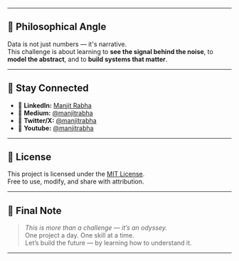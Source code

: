 
---

## 🧠 Philosophical Angle  

Data is not just numbers — it's narrative.  
This challenge is about learning to **see the signal behind the noise**, to **model the abstract**, and to **build systems that matter**.

---

## 📢 Stay Connected  

- 🔗 **LinkedIn:** [Manjit Rabha](https://linkedin.com/in/manjitrabhaa)  
- 🧠 **Medium:** [@manjitrabha](https://medium.com/@manjitrabhaa)  
- 💬 **Twitter/X:** [@manjitrabha](https://twitter.com/manjitrabhaa)
-  💬 **Youtube:** [@manjitrabha](https://youtube.com/@manjitrabhaa)  

---

## 📄 License  

This project is licensed under the [MIT License](LICENSE).  
Free to use, modify, and share with attribution.

---

## 🧭 Final Note  

> *This is more than a challenge — it’s an odyssey.*  
> One project a day. One skill at a time.  
> Let’s build the future — by learning how to understand it.

---

